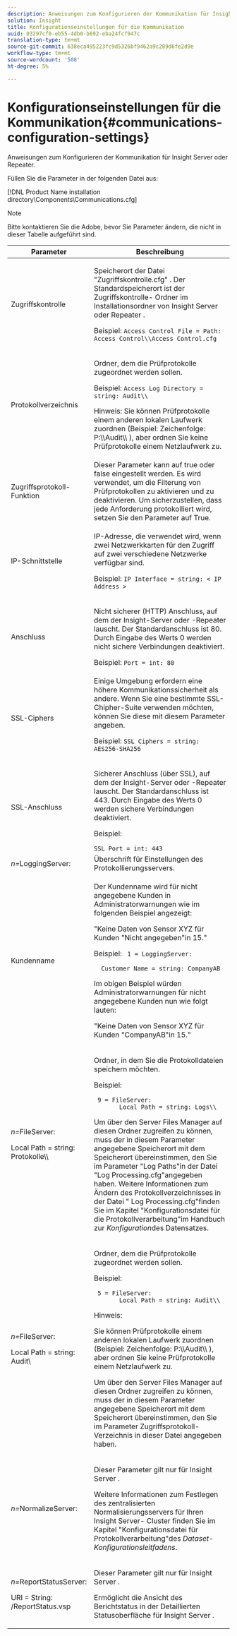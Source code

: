 ```yaml
---
description: Anweisungen zum Konfigurieren der Kommunikation für Insight Server oder Repeater.
solution: Insight
title: Konfigurationseinstellungen für die Kommunikation
uuid: 03297cf0-eb55-4db0-b692-eba24fcf947c
translation-type: tm+mt
source-git-commit: 638eca495223fc9d5326bf9462a9c289d6fe2d9e
workflow-type: tm+mt
source-wordcount: '508'
ht-degree: 5%

---
```



# Konfigurationseinstellungen für die Kommunikation{#communications-configuration-settings}

Anweisungen zum Konfigurieren der Kommunikation für Insight Server oder Repeater.

Füllen Sie die Parameter in der folgenden Datei aus:

[!DNL Product Name installation directory\Components\Communications.cfg]

>[!NOTE]
>
>Bitte kontaktieren Sie die Adobe, bevor Sie Parameter ändern, die nicht in dieser Tabelle aufgeführt sind.

<table id="table_C87F1150E53548F484A8C0CFE91F1079"> 
 <thead> 
  <tr> 
   <th colname="col1" class="entry"> Parameter </th> 
   <th colname="col2" class="entry"> Beschreibung </th> 
  </tr> 
 </thead>
 <tbody> 
  <tr> 
   <td colname="col1"> Zugriffskontrolle </td> 
   <td colname="col2"> <p>Speicherort der <span class="filepath"> Datei "Zugriffskontrolle.cfg" </span> . Der Standardspeicherort ist der <span class="filepath"> Zugriffskontrolle- </span> Ordner im Installationsordner von <span class="keyword"> Insight Server </span> oder <span class="wintitle"> Repeater </span> . </p> <p>Beispiel: <code>Access Control File = Path: Access Control\\Access Control.cfg</code> </p> </td> 
  </tr> 
  <tr> 
   <td colname="col1"> Protokollverzeichnis </td> 
   <td colname="col2"> <p>Ordner, dem die Prüfprotokolle zugeordnet werden sollen. </p> <p>Beispiel: <code>Access Log Directory = string: Audit\\</code> </p> <p> <p>Hinweis:  Sie können Prüfprotokolle einem anderen lokalen Laufwerk zuordnen (Beispiel: <span class="filepath"> Zeichenfolge: P:\\Audit\\ </span>), aber ordnen Sie keine Prüfprotokolle einem Netzlaufwerk zu. </p> </p> </td> 
  </tr> 
  <tr> 
   <td colname="col1"> Zugriffsprotokoll-Funktion </td> 
   <td colname="col2"> Dieser Parameter kann auf true oder false eingestellt werden. Es wird verwendet, um die Filterung von Prüfprotokollen zu aktivieren und zu deaktivieren. Um sicherzustellen, dass jede Anforderung protokolliert wird, setzen Sie den Parameter auf True. </td> 
  </tr> 
  <tr> 
   <td colname="col1"> IP-Schnittstelle </td> 
   <td colname="col2"> <p>IP-Adresse, die verwendet wird, wenn zwei Netzwerkkarten für den Zugriff auf zwei verschiedene Netzwerke verfügbar sind. </p> <p>Beispiel: <code>IP Interface = string: &lt; IP Address &gt;</code> </p> </td> 
  </tr> 
  <tr> 
   <td colname="col1"> Anschluss </td> 
   <td colname="col2"> <p>Nicht sicherer (HTTP) Anschluss, auf dem der <span class="keyword"> Insight-Server </span> oder <span class="wintitle"> -Repeater </span> lauscht. Der Standardanschluss ist 80. Durch Eingabe des Werts 0 werden nicht sichere Verbindungen deaktiviert. </p> <p>Beispiel: <code>Port = int: 80</code> </p> </td> 
  </tr> 
  <tr> 
   <td colname="col1"> SSL-Ciphers </td> 
   <td colname="col2"> Einige Umgebung erfordern eine höhere Kommunikationssicherheit als andere. Wenn Sie eine bestimmte SSL-Chipher-Suite verwenden möchten, können Sie diese mit diesem Parameter angeben. <p>Beispiel: <code>SSL Ciphers = string: AES256-SHA256</code> </p> </td> 
  </tr> 
  <tr> 
   <td colname="col1"> SSL-Anschluss </td> 
   <td colname="col2"> <p>Sicherer Anschluss (über SSL), auf dem der <span class="keyword"> Insight-Server </span> oder <span class="wintitle"> -Repeater </span> lauscht. Der Standardanschluss ist 443. Durch Eingabe des Werts 0 werden sichere Verbindungen deaktiviert. </p> <p>Beispiel: <span class="filepath"></span> </p> <code>SSL Port = int: 443</code> </td> 
  </tr> 
  <tr> 
   <td colname="col1"> <i>n=</i>LoggingServer: </td> 
   <td colname="col2"> Überschrift für Einstellungen des Protokollierungsservers. </td> 
  </tr> 
  <tr> 
   <td colname="col1"> Kundenname </td> 
   <td colname="col2"> <p>Der Kundenname wird für nicht angegebene Kunden in Administratorwarnungen wie im folgenden Beispiel angezeigt: </p> <p>"Keine Daten von Sensor XYZ für Kunden "Nicht angegeben"in 15." </p> <p>Beispiel: <code> 1&nbsp;=&nbsp;LoggingServer:&nbsp; 
      &nbsp;&nbsp;Customer&nbsp;Name&nbsp;=&nbsp;string:&nbsp;CompanyAB </code> </p> <p>Im obigen Beispiel würden Administratorwarnungen für nicht angegebene Kunden nun wie folgt lauten: </p> <p>"Keine Daten von Sensor XYZ für Kunden "CompanyAB"in 15." </p> </td> 
  </tr> 
  <tr> 
   <td colname="col1"> <p> <i>n=</i>FileServer: </p> <p> Local Path = string: Protokolle\\ </p> </td> 
   <td colname="col2"> <p>Ordner, in dem Sie die Protokolldateien speichern möchten. </p> <p>Beispiel: </p> <code> 9&nbsp;=&nbsp;FileServer:&nbsp; 
     &nbsp;&nbsp;Local&nbsp;Path&nbsp;=&nbsp;string:&nbsp;Logs\\ </code> <p>Um über den <span class="wintitle"> Server Files Manager auf diesen Ordner zugreifen zu können, muss der in diesem Parameter angegebene Speicherort mit dem Speicherort übereinstimmen, den Sie im Parameter "Log Paths"in der </span>Datei "Log Processing.cfg"angegeben <span class="filepath"> </span> haben. Weitere Informationen zum Ändern des Protokollverzeichnisses in der <span class="filepath"> Datei " </span> Log Processing.cfg"finden Sie im Kapitel "Konfigurationsdatei für die Protokollverarbeitung"im Handbuch zur <i>Konfiguration</i>des Datensatzes. </p> </td> 
  </tr> 
  <tr> 
   <td colname="col1"> <p> <i>n=</i>FileServer: </p> <p> Local Path = string: Audit\ </p> </td> 
   <td colname="col2"> <p>Ordner, dem die Prüfprotokolle zugeordnet werden sollen. </p> <p>Beispiel: </p> <code> 5&nbsp;=&nbsp;FileServer:&nbsp; 
     &nbsp;&nbsp;Local&nbsp;Path&nbsp;=&nbsp;string:&nbsp;Audit\\ </code> <p>Hinweis:  <p>Sie können Prüfprotokolle einem anderen lokalen Laufwerk zuordnen (Beispiel: <span class="filepath"> Zeichenfolge: P:\\Audit\\ </span>), aber ordnen Sie keine Prüfprotokolle einem Netzlaufwerk zu. </p> <p>Um über den <span class="wintitle"> </span>Server Files Manager auf diesen Ordner zugreifen zu können, muss der in diesem Parameter angegebene Speicherort mit dem Speicherort übereinstimmen, den Sie im Parameter Zugriffsprotokoll-Verzeichnis in dieser Datei angegeben haben. </p> </p> </td> 
  </tr> 
  <tr> 
   <td colname="col1"> <i>n=</i>NormalizeServer: </td> 
   <td colname="col2"> <p>Dieser Parameter gilt nur für <span class="keyword"> Insight Server </span>. </p> <p>Weitere Informationen zum Festlegen des zentralisierten Normalisierungsservers für Ihren <span class="keyword"> Insight Server- </span> Cluster finden Sie im Kapitel "Konfigurationsdatei für Protokollverarbeitung"des <i>Dataset-Konfigurationsleitfadens</i>. </p> </td> 
  </tr> 
  <tr> 
   <td colname="col1"> <p> <i>n=</i>ReportStatusServer: </p> <p> URI = String: /ReportStatus.vsp </p> </td> 
   <td colname="col2"> <p>Dieser Parameter gilt nur für <span class="keyword"> Insight Server </span>. </p> <p>Ermöglicht die Ansicht des <span class="keyword"> Berichtstatus in der Detaillierten Statusoberfläche für </span> Insight Server <span class="keyword"> </span>. </p> </td> 
  </tr> 
 </tbody> 
</table>
